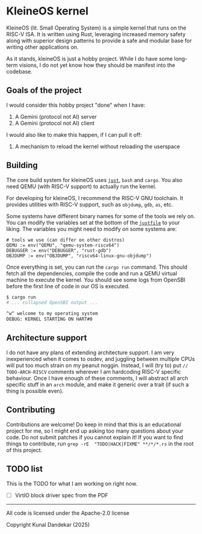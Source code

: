 # KleineOS kernel

KleineOS (lit. Small Operating System) is a simple kernel that runs on the RISC-V ISA. It is written using Rust, leveraging increased memory safety along with superior design patterns to provide a safe and modular base for writing other applications on.

As it stands, kleineOS is just a hobby project. While I do have some long-term visions, I do not yet know how they should be manifest into the codebase.

## Goals of the project

I would consider this hobby project "done" when I have:
1. A Gemini (protocol not AI) server
2. A Gemini (protocol not AI) client

I would also like to make this happen, if I can pull it off:
1. A mechanism to reload the kernel without reloading the userspace

## Building

The core build system for kleineOS uses [`just`](https://github.com/casey/just), `bash` and `cargo`. You also need QEMU (with RISC-V support) to actually run the kernel.

For developing for kleineOS, I recommend the RISC-V GNU toolchain. It provides utilities with RISC-V support, such as `objdump`, `gdb`, `as`, etc.

Some systems have different binary names for some of the tools we rely on. You can modify the variables set at the bottom of the [`justfile`](./justfile) to your liking. The variables you might need to modify on some systems are:
```just
# tools we use (can differ on other distros)
QEMU := env("QEMU", "qemu-system-riscv64")
DEBUGGER := env("DEBUGGER", "rust-gdb")
OBJDUMP := env("OBJDUMP", "riscv64-linux-gnu-objdump")
```

Once everything is set, you can run the `cargo run` command. This should fetch all the dependencies, compile the code and run a QEMU virtual machine to execute the kernel. You should see some logs from OpenSBI before the first line of code in our OS is executed.

```sh
$ cargo run
# ... collapsed OpenSBI output ...

^w^ welcome to my operating system
DEBUG: KERNEL STARTING ON HART#0
```

## Architecture support

I do not have any plans of extending architecture support. I am very inexperienced when it comes to osdev, and juggling between multiple CPUs will put too much strain on my peanut noggin. Instead, I will (try to) put `// TODO-ARCH-RISCV` comments wherever I am hardcoding RISC-V specific behaviour. Once I have enough of these comments, I will abstract all arch specific stuff in an `arch` module, and make it generic over a trait (if such a thing is possible even).

## Contributing

Contributions are welcome! Do keep in mind that this is an educational project for me, so I might end up asking too many questions about your code. Do not submit patches if you cannot explain it! If you want to find things to contribute, run `grep -rE  "TODO|HACK|FIXME" **/*/*.rs` in the root of this project.

## TODO list
This is the TODO for what I am working on right now.

- [ ] VirtIO block driver spec from the PDF

---

All code is licensed under the Apache-2.0 license

Copyright Kunal Dandekar (2025)
